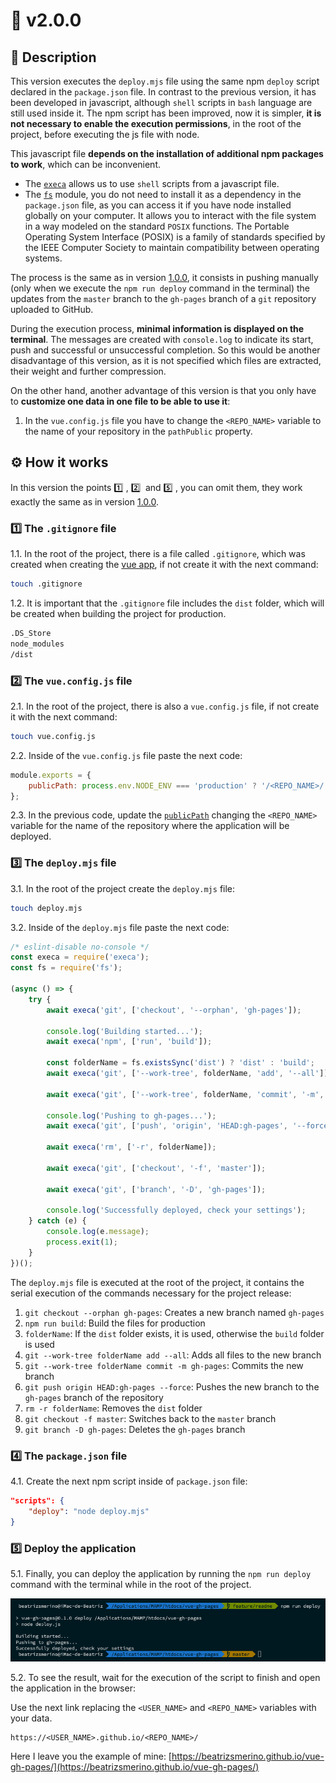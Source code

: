 # 🔖 v2.0.0

## 🎯 Description

This version executes the `deploy.mjs` file using the same npm `deploy` script declared in the `package.json` file. In contrast to the previous version, it has been developed in javascript, although `shell` scripts in `bash` language are still used inside it. The npm script has been improved, now it is simpler, **it is not necessary to enable the execution permissions**, in the root of the project, before executing the js file with node.

This javascript file **depends on the installation of additional npm packages to work**, which can be inconvenient.

-   The [`execa`](https://www.npmjs.com/package/execa) allows us to use `shell` scripts from a javascript file.
-   The [`fs`](https://nodejs.org/api/fs.html) module, you do not need to install it as a dependency in the `package.json` file, as you can access it if you have node installed globally on your computer. It allows you to interact with the file system in a way modeled on the standard `POSIX` functions. The Portable Operating System Interface (POSIX) is a family of standards specified by the IEEE Computer Society to maintain compatibility between operating systems.

The process is the same as in version [1.0.0](https://github.com/beatrizsmerino/vue-gh-pages/tree/1.0.0), it consists in pushing manually (only when we execute the `npm run deploy` command in the terminal) the updates from the `master` branch to the `gh-pages` branch of a `git` repository uploaded to GitHub.

During the execution process, **minimal information is displayed on the terminal**. The messages are created with `console.log` to indicate its start, push and successful or unsuccessful completion. So this would be another disadvantage of this version, as it is not specified which files are extracted, their weight and further compression.

On the other hand, another advantage of this version is that you only have to **customize one data in one file to be able to use it**:

1. In the `vue.config.js` file you have to change the `<REPO_NAME>` variable to the name of your repository in the `pathPublic` property.

## ⚙️ How it works

In this version the points 1️⃣&nbsp;, 2️⃣&nbsp; and 5️⃣&nbsp;, you can omit them, they work exactly the same as in version [1.0.0](https://github.com/beatrizsmerino/vue-gh-pages/tree/1.0.0).

### 1️⃣ The `.gitignore` file

1.1. In the root of the project, there is a file called `.gitignore`, which was created when creating the [vue app](https://cli.vuejs.org/guide/creating-a-project.html), if not create it with the next command:

```bash
touch .gitignore
```

1.2. It is important that the `.gitignore` file includes the `dist` folder, which will be created when building the project for production.

```bash
.DS_Store
node_modules
/dist
```

### 2️⃣ The `vue.config.js` file

2.1. In the root of the project, there is also a `vue.config.js` file, if not create it with the next command:

```bash
touch vue.config.js
```

2.2. Inside of the `vue.config.js` file paste the next code:

```javascript
module.exports = {
	publicPath: process.env.NODE_ENV === 'production' ? '/<REPO_NAME>/' : '/'
};
```

2.3. In the previous code, update the [`publicPath`](https://cli.vuejs.org/config/#publicpath) changing the `<REPO_NAME>` variable for the name of the repository where the application will be deployed.

### 3️⃣ The `deploy.mjs` file

3.1. In the root of the project create the `deploy.mjs` file:

```bash
touch deploy.mjs
```

3.2. Inside of the `deploy.mjs` file paste the next code:

```javascript
/* eslint-disable no-console */
const execa = require('execa');
const fs = require('fs');

(async () => {
	try {
		await execa('git', ['checkout', '--orphan', 'gh-pages']);

		console.log('Building started...');
		await execa('npm', ['run', 'build']);

		const folderName = fs.existsSync('dist') ? 'dist' : 'build';
		await execa('git', ['--work-tree', folderName, 'add', '--all']);

		await execa('git', ['--work-tree', folderName, 'commit', '-m', 'gh-pages']);

		console.log('Pushing to gh-pages...');
		await execa('git', ['push', 'origin', 'HEAD:gh-pages', '--force']);

		await execa('rm', ['-r', folderName]);

		await execa('git', ['checkout', '-f', 'master']);

		await execa('git', ['branch', '-D', 'gh-pages']);

		console.log('Successfully deployed, check your settings');
	} catch (e) {
		console.log(e.message);
		process.exit(1);
	}
})();
```

The `deploy.mjs` file is executed at the root of the project, it contains the serial execution of the commands necessary for the project release:

1. `git checkout --orphan gh-pages`: Creates a new branch named `gh-pages`
2. `npm run build`: Build the files for production
3. `folderName`: If the `dist` folder exists, it is used, otherwise the `build` folder is used
4. `git --work-tree folderName add --all`: Adds all files to the new branch
5. `git --work-tree folderName commit -m gh-pages`: Commits the new branch
6. `git push origin HEAD:gh-pages --force`: Pushes the new branch to the `gh-pages` branch of the repository
7. `rm -r folderName`: Removes the `dist` folder
8. `git checkout -f master`: Switches back to the `master` branch
9. `git branch -D gh-pages`: Deletes the `gh-pages` branch

### 4️⃣ The `package.json` file

4.1. Create the next npm script inside of `package.json` file:

```json
"scripts": {
	"deploy": "node deploy.mjs"
}
```

### 5️⃣ Deploy the application

5.1. Finally, you can deploy the application by running the `npm run deploy` command with the terminal while in the root of the project.

![Info of Vue deployment in the terminal](./README/images/deploy-v2.jpg)

5.2. To see the result, wait for the execution of the script to finish and open the application in the browser:

Use the next link replacing the `<USER_NAME>` and `<REPO_NAME>` variables with your data.

```
https://<USER_NAME>.github.io/<REPO_NAME>/
```

Here I leave you the example of mine:
[https://beatrizsmerino.github.io/vue-gh-pages/](https://beatrizsmerino.github.io/vue-gh-pages/)
